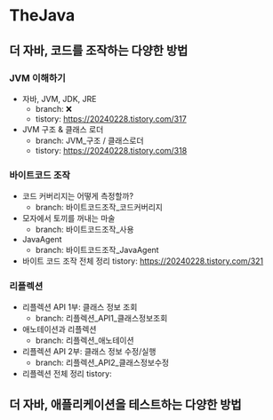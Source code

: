 # TheJava 

## 더 자바, 코드를 조작하는 다양한 방법 

### JVM 이해하기
- 자바, JVM, JDK, JRE
  - branch: ❌
  - tistory: https://20240228.tistory.com/317
- JVM 구조 & 클래스 로더 
  - branch: JVM_구조 / 클래스로더 
  - tistory: https://20240228.tistory.com/318
 
### 바이트코드 조작
- 코드 커버리지는 어떻게 측정할까?
  - branch: 바이트코드조작_코드커버리지
- 모자에서 토끼를 꺼내는 마술
  - branch: 바이트코드조작_사용 
- JavaAgent
  - branch: 바이트코드조작_JavaAgent
- 바이트 코드 조작 전체 정리 tistory: https://20240228.tistory.com/321

### 리플렉션 
- 리플렉션 API 1부: 클래스 정보 조회
  - branch: 리플렉션_API1_클래스정보조회 
- 애노테이션과 리플렉션
  - branch: 리플렉션_애노테이션
- 리플렉션 API 2부: 클래스 정보 수정/실행
  - branch: 리플렉션_API2_클래스정보수정  
- 리플렉션 전체 정리 tistory: 
## 더 자바, 애플리케이션을 테스트하는 다양한 방법
